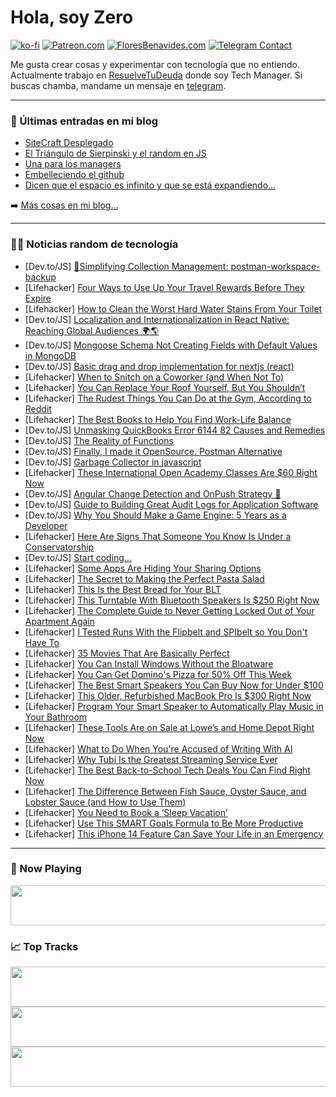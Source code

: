 # Hola, soy Zero

[![ko-fi](https://ko-fi.com/img/githubbutton_sm.svg)](https://ko-fi.com/J3J4N0LUK)
[![Patreon.com](https://img.shields.io/endpoint.svg?url=https%3A%2F%2Fshieldsio-patreon.vercel.app%2Fapi%3Fusername%3Dzerodragon%26type%3Dpatrons&style=for-the-badge)](https://patreon.com/zerodragon)
[![FloresBenavides.com](https://img.shields.io/website?down_message=oops&label=MiBlog&style=for-the-badge&up_message=online&url=https%3A%2F%2Ffloresbenavides.com)](https://floresbenavides.com)
[![Telegram Contact](https://img.shields.io/badge/escr%C3%ADbeme-ZeroDragon-%2326A5E4?style=for-the-badge&logo=telegram)](https://t.me/zerodragon)

Me gusta crear cosas y experimentar con tecnología que no entiendo.
Actualmente trabajo en [ResuelveTuDeuda](http://github.com/resuelve) donde soy Tech Manager.
Si buscas chamba, mandame un mensaje en [telegram](https://t.me/zerodragon).

---

### 📕 Últimas entradas en mi blog
<!-- BLOG-POST-LIST:START -->
- [SiteCraft Desplegado](https://floresbenavides.com/sitecraft-desplegado/)
- [El Triángulo de Sierpinski y el random en JS](https://floresbenavides.com/el-triangulo-de-sierpinski-y-el-random-en-js/)
- [Una para los managers](https://floresbenavides.com/una-para-los-managers/)
- [Embelleciendo el github](https://floresbenavides.com/embelleciendo-el-github/)
- [Dicen que el espacio es infinito y que se está expandiendo…](https://floresbenavides.com/dicen-que-el-espacio-es-infinito-y-que-se-esta-expandiendo/)
<!-- BLOG-POST-LIST:END -->

➡️ [Más cosas en mi blog...](https://floresbenavides.com)

---

### 👨‍💻 Noticias random de tecnología
<!-- TECH-POSTS:START -->
- [Dev.to/JS] [🚀Simplifying Collection Management: postman-workspace-backup](https://dev.to/aminefeidi/simplifying-collection-management-postman-workspace-backup-2hp4)
- [Lifehacker] [Four Ways to Use Up Your Travel Rewards Before They Expire](https://lifehacker.com/best-ways-to-use-expiring-travel-rewards-1850739086)
- [Lifehacker] [How to Clean the Worst Hard Water Stains From Your Toilet](https://lifehacker.com/how-to-clean-the-worst-hard-water-stains-from-your-toil-1849184056)
- [Dev.to/JS] [Localization and Internationalization in React Native: Reaching Global Audiences 🌍🌎](https://dev.to/medaimane/localization-and-internationalization-in-react-native-reaching-global-audiences-3acj)
- [Dev.to/JS] [Mongoose Schema Not Creating Fields with Default Values in MongoDB](https://dev.to/devcodef1/mongoose-schema-not-creating-fields-with-default-values-in-mongodb-b41)
- [Dev.to/JS] [Basic drag and drop implementation for nextjs &lpar;react&rpar;](https://dev.to/medmor_65/basic-drag-and-drop-implementation-for-nextjs-react-3a75)
- [Lifehacker] [When to Snitch on a Coworker &lpar;and When Not To&rpar;](https://lifehacker.com/when-to-snitch-on-a-coworker-and-when-not-to-1850739817)
- [Lifehacker] [You Can Replace Your Roof Yourself, But You Shouldn’t](https://lifehacker.com/you-can-replace-your-roof-yourself-but-you-shouldn-t-1850739430)
- [Lifehacker] [The Rudest Things You Can Do at the Gym, According to Reddit](https://lifehacker.com/13-of-the-worst-breaches-of-gym-etiquette-according-to-1849631579)
- [Lifehacker] [The Best Books to Help You Find Work-Life Balance](https://lifehacker.com/the-best-books-to-help-you-find-work-life-balance-1850739067)
- [Dev.to/JS] [Unmasking QuickBooks Error 6144 82 Causes and Remedies](https://dev.to/qbdataservice/unmasking-quickbooks-error-6144-82-causes-and-remedies-5g6g)
- [Dev.to/JS] [The Reality of Functions](https://dev.to/cmleary/the-reality-of-functions-2l7k)
- [Dev.to/JS] [Finally, I made it OpenSource. Postman Alternative](https://dev.to/nishchit14/finally-i-made-it-opensource-postman-alternative-1a1c)
- [Dev.to/JS] [Garbage Collector in javascript](https://dev.to/biomathcode/garbage-collector-in-javascript-40o2)
- [Lifehacker] [These International Open Academy Classes Are $60 Right Now](https://lifehacker.com/these-international-open-academy-classes-are-60-right-1850729932)
- [Dev.to/JS] [Angular Change Detection and OnPush Strategy 🚀](https://dev.to/mana95/angular-change-detection-and-onpush-strategy-4l63)
- [Dev.to/JS] [Guide to Building Great Audit Logs for Application Software](https://dev.to/dangtony98/guide-to-building-audit-logs-for-application-software-49fh)
- [Dev.to/JS] [Why You Should Make a Game Engine: 5 Years as a Developer](https://dev.to/lkatkus/why-you-should-make-a-game-engine-5-years-as-a-developer-3ij1)
- [Lifehacker] [Here Are Signs That Someone You Know Is Under a Conservatorship](https://lifehacker.com/here-are-signs-that-someone-you-know-is-under-a-conserv-1850739532)
- [Dev.to/JS] [Start coding...](https://dev.to/ericacao/start-coding-1p7e)
- [Lifehacker] [Some Apps Are Hiding Your Sharing Options](https://lifehacker.com/some-apps-are-hiding-your-sharing-options-1850739204)
- [Lifehacker] [The Secret to Making the Perfect Pasta Salad](https://lifehacker.com/imperfect-pasta-is-the-secret-to-perfect-pasta-salad-1834981171)
- [Lifehacker] [This Is the Best Bread for Your BLT](https://lifehacker.com/this-is-the-best-bread-for-your-blt-1850739394)
- [Lifehacker] [This Turntable With Bluetooth Speakers Is $250 Right Now](https://lifehacker.com/this-turntable-with-bluetooth-speakers-is-250-right-no-1850730056)
- [Lifehacker] [The Complete Guide to Never Getting Locked Out of Your Apartment Again](https://lifehacker.com/how-to-never-get-locked-out-of-your-apartment-again-1849146996)
- [Lifehacker] [I Tested Runs With the Flipbelt and SPIbelt so You Don&#39;t Have To](https://lifehacker.com/i-tested-runs-with-the-flipbelt-and-spibelt-so-you-dont-1850737029)
- [Lifehacker] [35 Movies That Are Basically Perfect](https://lifehacker.com/30-movies-that-are-basically-perfect-1848244337)
- [Lifehacker] [You Can Install Windows Without the Bloatware](https://lifehacker.com/you-can-install-windows-without-the-bloatware-1850738765)
- [Lifehacker] [You Can Get Domino&#39;s Pizza for 50% Off This Week](https://lifehacker.com/you-can-get-dominos-pizza-for-50-off-this-week-1850738837)
- [Lifehacker] [The Best Smart Speakers You Can Buy Now for Under $100](https://lifehacker.com/5-smart-speakers-you-can-buy-now-for-under-100-1849912921)
- [Lifehacker] [This Older, Refurbished MacBook Pro Is $300 Right Now](https://lifehacker.com/this-older-refurbished-macbook-pro-is-300-right-now-1850730080)
- [Lifehacker] [Program Your Smart Speaker to Automatically Play Music in Your Bathroom](https://lifehacker.com/program-your-smart-speaker-to-automatically-play-music-1850738085)
- [Lifehacker] [These Tools Are on Sale at Lowe’s and Home Depot Right Now](https://lifehacker.com/these-tools-are-on-sale-at-lowe-s-and-home-depot-right-1850738105)
- [Lifehacker] [What to Do When You&#39;re Accused of Writing With AI](https://lifehacker.com/what-to-do-when-youre-accused-of-writing-with-ai-1850738025)
- [Lifehacker] [Why Tubi Is the Greatest Streaming Service Ever](https://lifehacker.com/what-is-tubi-and-how-to-watch-it-free-1850736811)
- [Lifehacker] [The Best Back-to-School Tech Deals You Can Find Right Now](https://lifehacker.com/the-best-back-to-school-tech-deals-you-can-find-right-n-1850736643)
- [Lifehacker] [The Difference Between Fish Sauce, Oyster Sauce, and Lobster Sauce &lpar;and How to Use Them&rpar;](https://lifehacker.com/the-difference-between-fish-sauce-oyster-sauce-and-lo-1850736536)
- [Lifehacker] [You Need to Book a ‘Sleep Vacation’](https://lifehacker.com/you-need-to-book-a-sleep-vacation-1850735551)
- [Lifehacker] [Use This SMART Goals Formula to Be More Productive](https://lifehacker.com/use-this-smart-goals-formula-to-be-more-productive-1850736205)
- [Lifehacker] [This iPhone 14 Feature Can Save Your Life in an Emergency](https://lifehacker.com/this-new-iphone-14-feature-might-save-your-life-in-an-e-1849514060)<!-- TECH-POSTS:END -->

---

### 🎵 Now Playing
<a href="https://spotify-now-playing-dun.vercel.app/now-playing?open"><img src="https://spotify-now-playing-dun.vercel.app/now-playing" width="540" height="64"></a>

### 📈 Top Tracks
<a href="https://spotify-now-playing-dun.vercel.app/top-tracks?i=1&open"><img src="https://spotify-now-playing-dun.vercel.app/top-tracks?i=1" width="540" height="64"></a>
<a href="https://spotify-now-playing-dun.vercel.app/top-tracks?i=2&open"><img src="https://spotify-now-playing-dun.vercel.app/top-tracks?i=2" width="540" height="64"></a>
<a href="https://spotify-now-playing-dun.vercel.app/top-tracks?i=3&open"><img src="https://spotify-now-playing-dun.vercel.app/top-tracks?i=3" width="540" height="64"></a>
